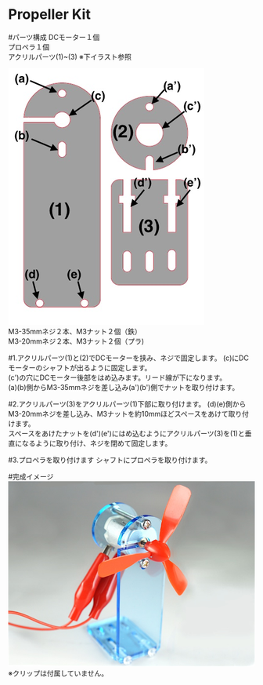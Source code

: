 # Propeller Kit

#パーツ構成
DCモーター１個<br>
プロペラ１個<br>
アクリルパーツ(1)~(3) ※下イラスト参照

![](../img/kit/manual/propl_kit00.jpg)
<br>
M3-35mmネジ２本、M3ナット２個（鉄）<br>
M3-20mmネジ２本、M3ナット２個（プラ)

#1.アクリルパーツ(1)と(2)でDCモーターを挟み、ネジで固定します。
(c)にDCモーターのシャフトが出るように固定します。<br>
(c')の穴にDCモーター後部をはめ込みます。リード線が下になります。<br>
(a)(b)側からM3-35mmネジを差し込み(a')(b')側でナットを取り付けます。

#2.アクリルパーツ(3)をアクリルパーツ(1)下部に取り付けます。
(d)(e)側からM3-20mmネジを差し込み、M3ナットを約10mmほどスペースをあけて取り付けます。<br>
スペースをあけたナットを(d')(e')にはめ込むようにアクリルパーツ(3)を(1)と垂直になるように取り付け、ネジを閉めて固定します。

#3.プロペラを取り付けます
シャフトにプロペラを取り付けます。

#完成イメージ
![](../img/kit/product/1203_PropellerKit_product.jpg)
※クリップは付属していません。